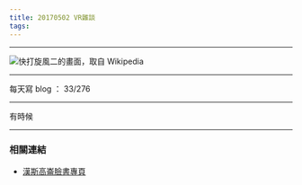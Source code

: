 ```yaml
---
title: 20170502 VR雜談
tags:
---
```

---

![快打旋風二的畫面，取自 Wikipedia](https://c1.staticflickr.com/5/4190/33608468264_6f880e16aa_o.png)

---

每天寫 blog ： 33/276

---

有時候

---
### 相關連結

- [漢斯高崙臉書專頁](https://www.facebook.com/hanscholem/)
